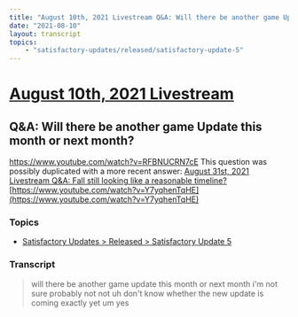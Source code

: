 ```yaml
---
title: "August 10th, 2021 Livestream Q&A: Will there be another game Update this month or next month?"
date: "2021-08-10"
layout: transcript
topics:
    - "satisfactory-updates/released/satisfactory-update-5"
---
```

# [August 10th, 2021 Livestream](../2021-08-10.md)
## Q&A: Will there be another game Update this month or next month?
https://www.youtube.com/watch?v=RFBNUCRN7cE
This question was possibly duplicated with a more recent answer: [August 31st, 2021 Livestream Q&A: Fall still looking like a reasonable timeline?](./yt-Y7yqhenTqHE.md) [https://www.youtube.com/watch?v=Y7yqhenTqHE](https://www.youtube.com/watch?v=Y7yqhenTqHE)


### Topics
* [Satisfactory Updates > Released > Satisfactory Update 5](../topics/satisfactory-updates/released/satisfactory-update-5.md)

### Transcript

> will there be another game update this month or next month i'm not sure probably not not uh don't know whether the new update is coming exactly yet um yes
